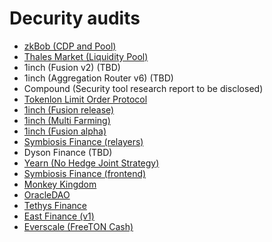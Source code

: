 # Decurity audits

* [zkBob (CDP and Pool)](https://github.com/decurity/audits/blob/master/zkbob/zkbob-contracts-cdp-audit-report-1.1.pdf)
* [Thales Market (Liquidity Pool)](https://github.com/decurity/audits/blob/master/tokenlon/thales-market-liquidity-pool-audit-report-1.1.pdf)
* 1inch (Fusion v2) (TBD)
* 1inch (Aggregation Router v6) (TBD)
* Compound (Security tool research report to be disclosed)
* [Tokenlon Limit Order Protocol](https://github.com/decurity/audits/blob/master/tokenlon/tokenlon-limit-order-audit-report-1.1.pdf)
* [1inch (Fusion release)](https://github.com/decurity/audits/blob/master/1inch/1inch-fusion-mode-audit-report-2.1.pdf)
* [1inch (Multi Farming)](https://github.com/decurity/audits/blob/master/1inch/1inch-farming-audit-report-1.0.pdf)
* [1inch (Fusion alpha)](https://github.com/decurity/audits/blob/master/1inch/1inch-fusion-mode-audit-report-1.1.pdf)
* [Symbiosis Finance (relayers)](https://github.com/decurity/audits/blob/master/Symbiosis/symbiosis-finance-relayers-audit-report-1.1.pdf)
* Dyson Finance (TBD)
* [Yearn (No Hedge Joint Strategy)](https://github.com/decurity/audits/blob/master/Yearn/yearn-univ3stablesjoint-audit-report-1.0.pdf)
* [Symbiosis Finance (frontend)](https://github.com/decurity/audits/blob/master/Symbiosis/symbiosis-finance-frontend-audit-report-1.1.pdf)
* [Monkey Kingdom](https://github.com/decurity/audits/blob/master/MonkeyKingdom/monkeykingdom-security-audit-report-1.0.pdf)
* [OracleDAO](https://github.com/decurity/audits/blob/master/OracleDAO/oracle-dao-security-audit-report-1.0.pdf)
* [Tethys Finance](https://github.com/decurity/audits/blob/master/TethysFinance/tethys-finance-security-audit-report-1.0.pdf)
* [East Finance (v1)](https://github.com/decurity/audits/blob/master/EastFinance/east-finance-audit-report-1.0.pdf)
* [Everscale (FreeTON Cash)](https://github.com/decurity/audits/blob/master/TON/ton-verification-report-1.1.pdf)
